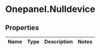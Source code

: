 # Onepanel.Nulldevice

## Properties
Name | Type | Description | Notes
------------ | ------------- | ------------- | -------------


